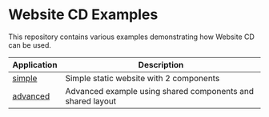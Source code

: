 # Website CD Examples

This repository contains various examples demonstrating how Website CD can be used.

| Application | Description |
|-------------|-------------|
| [simple](websites/01-simple) | Simple static website with 2 components |
| [advanced](websites/02-advanced) | Advanced example using shared components and shared layout |
